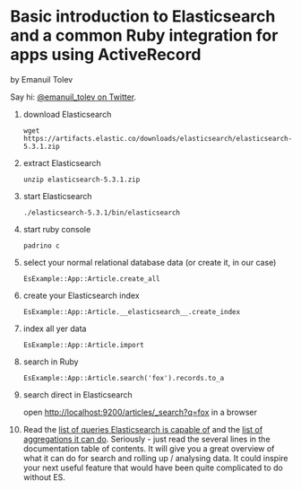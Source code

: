 # Basic introduction to Elasticsearch and a common Ruby integration for apps using ActiveRecord

by Emanuil Tolev

Say hi: [@emanuil_tolev on Twitter](https://twitter.com/emanuil_tolev).

1. download Elasticsearch

    `wget https://artifacts.elastic.co/downloads/elasticsearch/elasticsearch-5.3.1.zip`

1. extract Elasticsearch

    `unzip elasticsearch-5.3.1.zip`
    
1. start Elasticsearch

    `./elasticsearch-5.3.1/bin/elasticsearch`

1. start ruby console

    `padrino c`

1. select your normal relational database data (or create it, in our case)

    `EsExample::App::Article.create_all`

1. create your Elasticsearch index

    `EsExample::App::Article.__elasticsearch__.create_index`

1. index all yer data

    `EsExample::App::Article.import`

1. search in Ruby

    `EsExample::App::Article.search('fox').records.to_a`

1. search direct in Elasticsearch

    open [http://localhost:9200/articles/_search?q=fox](http://localhost:9200/articles/_search?q=fox) in a browser

1. Read the [list of queries Elasticsearch is capable of](https://www.elastic.co/guide/en/elasticsearch/reference/current/query-dsl.html) and the [list of aggregations it can do](https://www.elastic.co/guide/en/elasticsearch/reference/current/search-aggregations.html). Seriously - just read the several lines in the documentation table of contents. It will give you a great overview of what it can do for search and rolling up / analysing data. It could inspire your next useful feature that would have been quite complicated to do without ES.